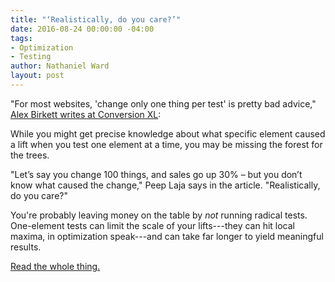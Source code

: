 ```yaml
---
title: "‘Realistically, do you care?’"
date: 2016-08-24 00:00:00 -04:00
tags:
- Optimization
- Testing
author: Nathaniel Ward
layout: post
---
```


"For most websites, 'change only one thing per test' is pretty bad advice," [Alex Birkett writes at Conversion XL](http://conversionxl.com/one-change-per-test/):

While you might get precise knowledge about what specific element caused a lift when you test one element at a time, you may be missing the forest for the trees.

"Let’s say you change 100 things, and sales go up 30% – but you don’t know what caused the change," Peep Laja says in the article. "Realistically, do you care?"

You're probably leaving money on the table by *not* running radical tests. One-element tests can limit the scale of your lifts---they can hit local maxima, in optimization speak---and can take far longer to yield meaningful results.

[Read the whole thing.](http://conversionxl.com/one-change-per-test/)